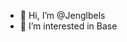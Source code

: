 - 👋 Hi, I’m @Jenglbels
- 👀 I’m interested in Base

<!---
Jenglbels/Jenglbels is a ✨ special ✨ repository because its `README.md` (this file) appears on your GitHub profile.
You can click the Preview link to take a look at your changes.
--->
